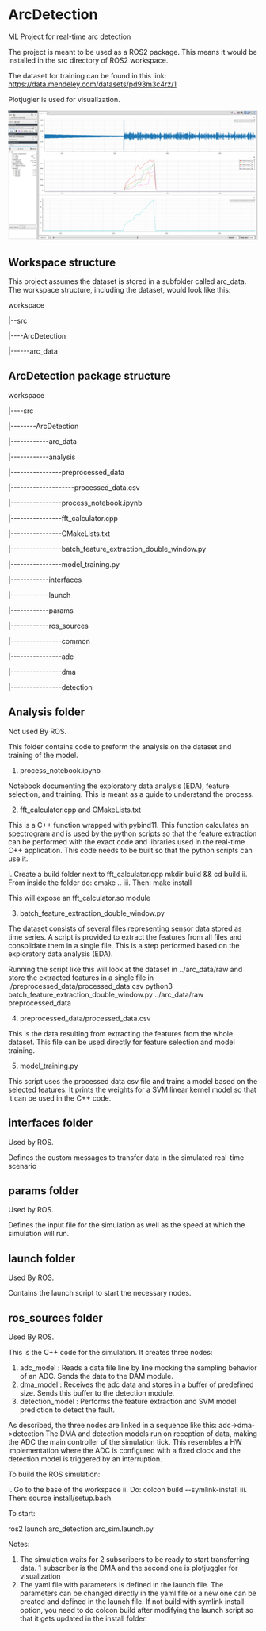 # ArcDetection
ML Project for real-time arc detection

The project is meant to be used as a ROS2 package. This means it would be installed in the src directory of ROS2 workspace.

The dataset for training can be found in this link:
https://data.mendeley.com/datasets/pd93m3c4rz/1

Plotjugler is used for visualization.

![](graphics/arcdetect_vis.png)

## Workspace structure

This project assumes the dataset is stored in a subfolder called arc_data. The workspace structure, including the dataset, would look like this:

workspace

|--src

|----ArcDetection

|------arc_data

## ArcDetection package structure

workspace

|----src

|--------ArcDetection

|------------arc_data

|------------analysis

|----------------preprocessed_data

|--------------------processed_data.csv

|----------------process_notebook.ipynb

|----------------fft_calculator.cpp

|----------------CMakeLists.txt

|----------------batch_feature_extraction_double_window.py

|----------------model_training.py

|------------interfaces

|------------launch

|------------params

|------------ros_sources

|----------------common

|----------------adc

|----------------dma

|----------------detection


## Analysis folder

Not used By ROS.

This folder contains code to preform the analysis on the dataset and training of the model.

1. process_notebook.ipynb

Notebook documenting the exploratory data analysis (EDA), feature selection, and training. This is meant as a guide to understand the process.

2. fft_calculator.cpp and CMakeLists.txt

This is a C++ function wrapped with pybind11. This function calculates an spectrogram and is used by the python scripts so that the feature extraction can be performed with the exact code and libraries used in the real-time C++ application.
This code needs to be built so that the python scripts can use it.

i. Create a build folder next to fft_calculator.cpp
mkdir build && cd build
ii. From inside the folder do:
cmake ..
iii. Then:
make install

This will expose an fft_calculator.so module

3. batch_feature_extraction_double_window.py

The dataset consists of several files representing sensor data stored as time series. A script is provided to extract the features from all files and consolidate them in a single file. This is a step performed based on the exploratory data analysis (EDA).

Running the script like this will look at the dataset in ../arc_data/raw and store the extracted features in a single file in ./preprocessed_data/processed_data.csv
python3 batch_feature_extraction_double_window.py ../arc_data/raw preprocessed_data

4. preprocessed_data/processed_data.csv

This is the data resulting from extracting the features from the whole dataset. This file can be used directly for feature selection and model training.

5. model_training.py

This script uses the processed data csv file and trains a model based on the selected features. It prints the weights for a SVM linear kernel model so that it can be used in the C++ code.

## interfaces folder

Used by ROS.

Defines the custom messages to transfer data in the simulated real-time scenario

## params folder

Used by ROS.

Defines the input file for the simulation as well as the speed at which the simulation will run.

## launch folder

Used By ROS.

Contains the launch script to start the necessary nodes.

## ros_sources folder

Used By ROS.

This is the C++ code for the simulation. It creates three nodes:
1. adc_model : Reads a data file line by line mocking the sampling behavior of an ADC. Sends the data to the DAM module.
2. dma_model : Receives the adc data and stores in a buffer of predefined size. Sends this buffer to the detection module.
3. detection_model : Performs the feature extraction and SVM model prediction to detect the fault.

As described, the three nodes are linked in a sequence like this: adc->dma->detection
The DMA and detection models run on reception of data, making the ADC the main controller of the simulation tick. This resembles a HW implementation where the ADC is configured with a fixed clock and the detection model is triggered by an interruption.

To build the ROS simulation:

i. Go to the base of the workspace
ii. Do:
colcon build --symlink-install
iii. Then:
source install/setup.bash

To start:

ros2 launch arc_detection arc_sim.launch.py

Notes:
1. The simulation waits for 2 subscribers to be ready to start transferring data. 1 subscriber is the DMA and the second one is plotjuggler for visualization
2. The yaml file with parameters is defined in the launch file. The parameters can be changed directly in the yaml file or a new one can be created and defined in the launch file. If not build with symlink install option, you need to do colcon build after modifying the launch script so that it gets updated in the install folder.